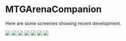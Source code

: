 # MTGArenaCompanion

Here are some screenies showing recent development.

![](https://github.com/tayjaybabee/MTGArenaCompanion/blob/master/repo_media/screen_shots/9-22-2020/1.png)
![](https://github.com/tayjaybabee/MTGArenaCompanion/blob/master/repo_media/screen_shots/9-22-2020/2.png)
![](https://github.com/tayjaybabee/MTGArenaCompanion/blob/master/repo_media/screen_shots/9-22-2020/3.png)
![](https://github.com/tayjaybabee/MTGArenaCompanion/blob/master/repo_media/screen_shots/9-22-2020/4.png)
![](https://github.com/tayjaybabee/MTGArenaCompanion/blob/master/repo_media/screen_shots/9-22-2020/5.png)
![](https://github.com/tayjaybabee/MTGArenaCompanion/blob/master/repo_media/screen_shots/9-22-2020/6.png)
![](https://github.com/tayjaybabee/MTGArenaCompanion/blob/master/repo_media/screen_shots/9-22-2020/7.png)
